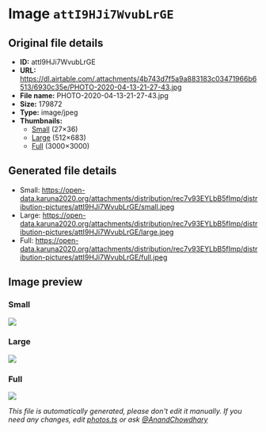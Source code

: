 # Image `attI9HJi7WvubLrGE`

## Original file details

- **ID:** attI9HJi7WvubLrGE
- **URL:** https://dl.airtable.com/.attachments/4b743d7f5a9a883183c03471966b6513/6930c35e/PHOTO-2020-04-13-21-27-43.jpg
- **File name:** PHOTO-2020-04-13-21-27-43.jpg
- **Size:** 179872
- **Type:** image/jpeg
- **Thumbnails:**
  - [Small](https://dl.airtable.com/.attachmentThumbnails/d83cfc9ef63f5ea2b0d609ed786340d7/f2a25ae5) (27×36)
  - [Large](https://dl.airtable.com/.attachmentThumbnails/18d79ea2ddbebb4e81023d414619f226/b186e37e) (512×683)
  - [Full](https://dl.airtable.com/.attachmentThumbnails/9c0b779624c4ad94dfe92e54b65e2897/e565028b) (3000×3000)

## Generated file details

- Small: https://open-data.karuna2020.org/attachments/distribution/rec7v93EYLbB5fImp/distribution-pictures/attI9HJi7WvubLrGE/small.jpeg
- Large: https://open-data.karuna2020.org/attachments/distribution/rec7v93EYLbB5fImp/distribution-pictures/attI9HJi7WvubLrGE/large.jpeg
- Full: https://open-data.karuna2020.org/attachments/distribution/rec7v93EYLbB5fImp/distribution-pictures/attI9HJi7WvubLrGE/full.jpeg

## Image preview

### Small

![](https://open-data.karuna2020.org/attachments/distribution/rec7v93EYLbB5fImp/distribution-pictures/attI9HJi7WvubLrGE/small.jpeg)

### Large

![](https://open-data.karuna2020.org/attachments/distribution/rec7v93EYLbB5fImp/distribution-pictures/attI9HJi7WvubLrGE/large.jpeg)

### Full

![](https://open-data.karuna2020.org/attachments/distribution/rec7v93EYLbB5fImp/distribution-pictures/attI9HJi7WvubLrGE/full.jpeg)

_This file is automatically generated, please don't edit it manually. If you need any changes, edit [photos.ts](/photos.ts) or ask [@AnandChowdhary](https://github.com/AnandChowdhary)_
